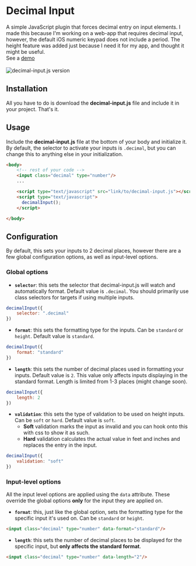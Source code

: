 # Decimal Input

A simple JavaScript plugin that forces decimal entry on input elements. I made this because I'm working on a web-app that requires decimal input, however, the default iOS numeric keypad does not include a period. The height feature was added just because I need it for my app, and thought it might be useful.<br/>
See a [demo](https://kshncodes.github.io/decimal-input/demo)
<br/><br/>
![decimal-input.js version](https://img.shields.io/badge/decimal--input.js-v1.0.0-brightgreen)

## Installation
All you have to do is download the **decimal-input.js** file and include it in your project. That's it.

## Usage
Include the **decimal-input.js** file at the bottom of your body and initialize it. By default, the selector to activate your inputs is `.decimal`, but you can change this to anything else in your initialization.

```html
<body>
    <!-- rest of your code -->
    <input class="decimal" type="number"/>
    ...

    <script type="text/javascript" src="link/to/decimal-input.js"></script>
    <script type="text/javascript">
      decimalInput();
    </script>

</body>
```

## Configuration
By default, this sets your inputs to 2 decimal places, however there are a few global configuration options, as well as input-level options.

### Global options

- **`selector`**: this sets the selector that decimal-input.js will watch and automatically format. Default value is `.decimal`. You should primarily use class selectors for targets if using multiple inputs.
```javascript
decimalInput({
    selector: ".decimal"
})
```

- **`format`**: this sets the formatting type for the inputs. Can be `standard` or `height`. Default value is `standard`.
```javascript
decimalInput({
    format: "standard"
})
```

- **`length`**: this sets the number of decimal places used in formatting your inputs. Default value is `2`. This value only affects inputs displaying in the standard format. Length is limited from 1-3 places (might change soon).
```javascript
decimalInput({
    length: 2
})
```

- **`validation`**: this sets the type of validation to be used on height inputs. Can be `soft` or `hard`. Default value is `soft`.
	- **Soft** validation marks the input as invalid and you can hook onto this with css to show it as such.
	- **Hard** validation calculates the actual value in feet and inches and replaces the entry in the input.
```javascript
decimalInput({
    validation: "soft"
})
```

### Input-level options
All the input level options are applied using the `data` attribute. These override the global options **only** for the input they are applied on.
- **`format`**: this, just like the global option, sets the formatting type for the specific input it's used on. Can be `standard` or `height`.
```html
<input class="decimal" type="number" data-format="standard"/>
```

- **`length`**: this sets the number of decimal places to be displayed for the specific input, but **only affects the standard format**.
```html
<input class="decimal" type="number" data-length="2"/>
```
